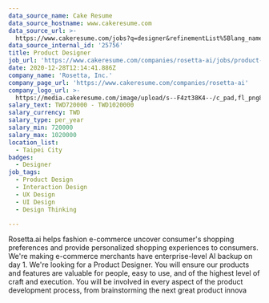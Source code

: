 ```yaml
---
data_source_name: Cake Resume
data_source_hostname: www.cakeresume.com
data_source_url: >-
  https://www.cakeresume.com/jobs?q=designer&refinementList%5Blang_name%5D%5B0%5D=English&refinementList%5Bsalary_type%5D=per_year
data_source_internal_id: '25756'
title: Product Designer
job_url: 'https://www.cakeresume.com/companies/rosetta-ai/jobs/product-designer-3846e5'
date: 2020-12-28T12:14:41.886Z
company_name: 'Rosetta, Inc.'
company_page_url: 'https://www.cakeresume.com/companies/rosetta-ai'
company_logo_url: >-
  https://media.cakeresume.com/image/upload/s--F4zt38K4--/c_pad,fl_png8,h_200,w_200/v1563302566/ehtwt1w12dzd3p4hth9w.png
salary_text: TWD720000 - TWD1020000
salary_currency: TWD
salary_type: per_year
salary_min: 720000
salary_max: 1020000
location_list:
  - Taipei City
badges:
  - Designer
job_tags:
  - Product Design
  - Interaction Design
  - UX Design
  - UI Design
  - Design Thinking

---
```


Rosetta.ai helps fashion e-commerce uncover consumer's shopping preferences and provide personalized shopping experiences to consumers. We're making e-commerce merchants have enterprise-level AI backup on day 1. We're looking for a Product Designer. You will ensure our products and features are valuable for people, easy to use, and of the highest level of craft and execution. You will be involved in every aspect of the product development process, from brainstorming the next great product innova